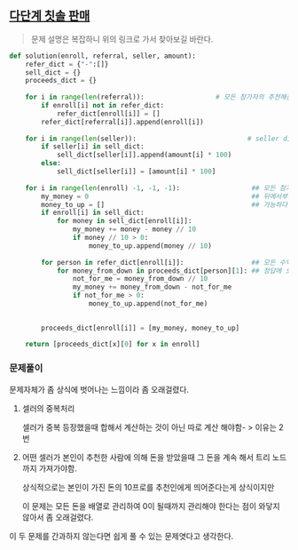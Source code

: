 ## [다단계 칫솔 판매](https://programmers.co.kr/learn/courses/30/lessons/77486#)

> 문제 설명은 복잡하니 위의 링크로 가서 찾아보길 바란다. 

```python
def solution(enroll, referral, seller, amount):
    refer_dict = {"-":[]}
    sell_dict = {}
    proceeds_dict = {}
    
    for i in range(len(referral)):                  # 모든 참가자의 추천해준 사람을 찾는 dictionary이다.
        if enroll[i] not in refer_dict:
            refer_dict[enroll[i]] = []
        refer_dict[referral[i]].append(enroll[i])
            
    for i in range(len(seller)):                            # seller dictionary 이다.
        if seller[i] in sell_dict:
            sell_dict[seller[i]].append(amount[i] * 100)
        else:
            sell_dict[seller[i]] = [amount[i] * 100]
            
    for i in range(len(enroll) -1, -1, -1):                  ## 모든 참가자의 추천인은 참가자 보다 먼저 나오게 보장 되어있기 때문에
        my_money = 0                                         ## 뒤에서부터 탐색하면 추천 받은 참가자의 값이 정해지고 추천인에 대한 탐색이
        money_to_up = []                                     ## 가능하다.
        if enroll[i] in sell_dict:
            for money in sell_dict[enroll[i]]:
                my_money += money - money // 10
                if money // 10 > 0:
                    money_to_up.append(money // 10)
        
        for person in refer_dict[enroll[i]]:                 ## 모든 수익의 이익은 배열로 처리해야만 한다. 수익의 10%를 계속해서 들고 가야
            for money_from_down in proceeds_dict[person][1]: ## 정답에 오류가 생기지 않기 때문.
                not_for_me = money_from_down // 10
                my_money += money_from_down - not_for_me
                if not_for_me > 0:
                    money_to_up.append(not_for_me)
        

        proceeds_dict[enroll[i]] = [my_money, money_to_up]

    return [proceeds_dict[x][0] for x in enroll]
```

### 문제풀이

문제자체가 좀 상식에 벗어나는 느낌이라 좀 오래걸렸다.

1. 셀러의 중복처리

   셀러가 중복 등장했을때 합해서 계산하는 것이 아닌 따로 계산 해야함- > 이유는 2번

2. 어떤 셀러가 본인이 추천한 사람에 의해 돈을 받았을때 그 돈을 계속 해서 트리 노드까지 가져가야함.

   상식적으로는 본인이 가진 돈의 10프로를 추천인에게 띄어준다는게 상식이지만

   이 문제는 모든 돈을 배열로 관리하여 0이 될때까지 관리해야 한다는 점이 와닿지 않아서 좀 오래걸렸다.

이 두 문제를 간과하지 않는다면 쉽게 풀 수 있는 문제엿다고 생각한다.
